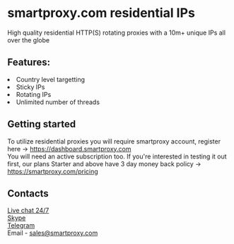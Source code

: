# smartproxy.com residential IPs

High quality residential HTTP(S) rotating proxies with a 10m+ unique IPs all over the globe

## Features:
<li>Country level targetting
<li>Sticky IPs
<li>Rotating IPs
<li>Unlimited number of threads

## Getting started
To utilize residential proxies you will require smartproxy account, register here -> https://dashboard.smartproxy.com
<br>You will need an active subscription too. If you're interested in testing it out first, our plans Starter and above have 3 day money back policy -> https://smartproxy.com/pricing

## Contacts
<a href="https://smartproxy.com">Live chat 24/7</a>
<br><a href="https://join.skype.com/invite/bZDHw4NZg2G9">Skype</a>
<br><a href="https://t.me/smartproxy_com">Telegram</a>
<br>Email - sales@smartproxy.com
